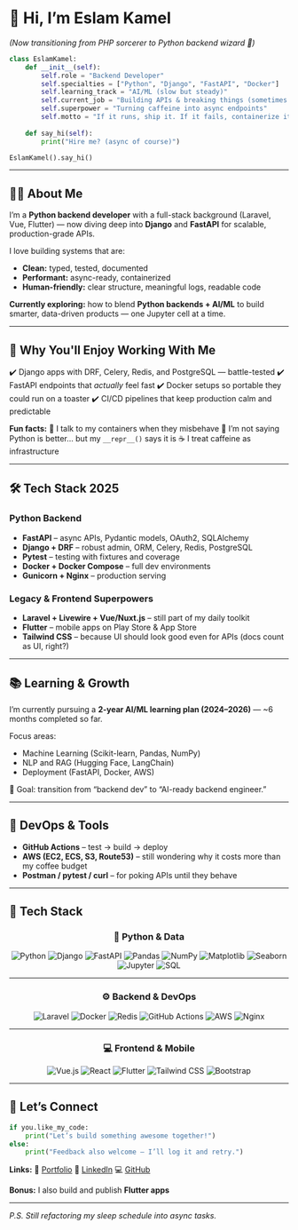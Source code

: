 
# **👋 Hi, I’m Eslam Kamel**  
*(Now transitioning from PHP sorcerer to Python backend wizard 🐍)*  

```python
class EslamKamel:
    def __init__(self):
        self.role = "Backend Developer"
        self.specialties = ["Python", "Django", "FastAPI", "Docker"]
        self.learning_track = "AI/ML (slow but steady)"
        self.current_job = "Building APIs & breaking things (sometimes intentionally)"
        self.superpower = "Turning caffeine into async endpoints"
        self.motto = "If it runs, ship it. If it fails, containerize it."
    
    def say_hi(self):
        print("Hire me? (async of course)")

EslamKamel().say_hi()
````

---

## **👨‍💻 About Me**

I’m a **Python backend developer** with a full-stack background (Laravel, Vue, Flutter) — now diving deep into **Django** and **FastAPI** for scalable, production-grade APIs.

I love building systems that are:

* **Clean:** typed, tested, documented
* **Performant:** async-ready, containerized
* **Human-friendly:** clear structure, meaningful logs, readable code

**Currently exploring:** how to blend **Python backends + AI/ML** to build smarter, data-driven products — one Jupyter cell at a time.

---

## **🚀 Why You'll Enjoy Working With Me**

✔️ Django apps with DRF, Celery, Redis, and PostgreSQL — battle-tested
✔️ FastAPI endpoints that *actually* feel fast
✔️ Docker setups so portable they could run on a toaster
✔️ CI/CD pipelines that keep production calm and predictable

**Fun facts:**
🐧 I talk to my containers when they misbehave
🐍 I’m not saying Python is better… but my `__repr__()` says it is
☕ I treat caffeine as infrastructure

---

## **🛠️ Tech Stack 2025**

### **Python Backend**

* **FastAPI** – async APIs, Pydantic models, OAuth2, SQLAlchemy
* **Django + DRF** – robust admin, ORM, Celery, Redis, PostgreSQL
* **Pytest** – testing with fixtures and coverage
* **Docker + Docker Compose** – full dev environments
* **Gunicorn + Nginx** – production serving

### **Legacy & Frontend Superpowers**

* **Laravel + Livewire + Vue/Nuxt.js** – still part of my daily toolkit
* **Flutter** – mobile apps on Play Store & App Store
* **Tailwind CSS** – because UI should look good even for APIs (docs count as UI, right?)

---

## **📚 Learning & Growth**

I’m currently pursuing a **2-year AI/ML learning plan (2024–2026)** —
~6 months completed so far.

Focus areas:

* Machine Learning (Scikit-learn, Pandas, NumPy)
* NLP and RAG (Hugging Face, LangChain)
* Deployment (FastAPI, Docker, AWS)

🧠 Goal: transition from “backend dev” to “AI-ready backend engineer.”

---

## **🐳 DevOps & Tools**

* **GitHub Actions** – test → build → deploy
* **AWS (EC2, ECS, S3, Route53)** – still wondering why it costs more than my coffee budget
* **Postman / pytest / curl** – for poking APIs until they behave

---

## 🚀 Tech Stack  

<div align="center">

### 🐍 **Python & Data**

![Python](https://img.shields.io/badge/Python-3776AB?style=for-the-badge&logo=python&logoColor=white)
![Django](https://img.shields.io/badge/Django-092E20?style=for-the-badge&logo=django&logoColor=white)
![FastAPI](https://img.shields.io/badge/FastAPI-009688?style=for-the-badge&logo=fastapi&logoColor=white)
![Pandas](https://img.shields.io/badge/pandas-150458?style=for-the-badge&logo=pandas&logoColor=white)
![NumPy](https://img.shields.io/badge/NumPy-013243?style=for-the-badge&logo=numpy&logoColor=white)
![Matplotlib](https://img.shields.io/badge/Matplotlib-11557C?style=for-the-badge&logo=plotly&logoColor=white)
![Seaborn](https://img.shields.io/badge/Seaborn-6A5ACD?style=for-the-badge&logo=python&logoColor=white)
![Jupyter](https://img.shields.io/badge/Jupyter-F37626?style=for-the-badge&logo=jupyter&logoColor=white)
![SQL](https://img.shields.io/badge/SQL-336791?style=for-the-badge&logo=postgresql&logoColor=white)

---

### ⚙️ **Backend & DevOps**

![Laravel](https://img.shields.io/badge/Laravel-FF2D20?style=for-the-badge&logo=laravel&logoColor=white)
![Docker](https://img.shields.io/badge/Docker-2496ED?style=for-the-badge&logo=docker&logoColor=white)
![Redis](https://img.shields.io/badge/Redis-DC382D?style=for-the-badge&logo=redis&logoColor=white)
![GitHub Actions](https://img.shields.io/badge/GitHub_Actions-2088FF?style=for-the-badge&logo=github-actions&logoColor=white)
![AWS](https://img.shields.io/badge/AWS-232F3E?style=for-the-badge&logo=amazonaws&logoColor=white)
![Nginx](https://img.shields.io/badge/Nginx-009639?style=for-the-badge&logo=nginx&logoColor=white)

---

### 💻 **Frontend & Mobile**

![Vue.js](https://img.shields.io/badge/Vue.js-42B883?style=for-the-badge&logo=vue.js&logoColor=white)
![React](https://img.shields.io/badge/React-61DAFB?style=for-the-badge&logo=react&logoColor=black)
![Flutter](https://img.shields.io/badge/Flutter-02569B?style=for-the-badge&logo=flutter&logoColor=white)
![Tailwind CSS](https://img.shields.io/badge/Tailwind_CSS-06B6D4?style=for-the-badge&logo=tailwindcss&logoColor=white)
![Bootstrap](https://img.shields.io/badge/Bootstrap-7952B3?style=for-the-badge&logo=bootstrap&logoColor=white)

</div>

---

## **🤝 Let’s Connect**

```python
if you.like_my_code:
    print("Let’s build something awesome together!")
else:
    print("Feedback also welcome — I’ll log it and retry.")
```

**Links:**
🔗 [Portfolio](https://islamdev.com)
💼 [LinkedIn](https://www.linkedin.com/in/eslamkamel89/)
💻 [GitHub](https://github.com/EslamKamel89)

**Bonus:** I also build and publish **Flutter apps** 

---

*P.S. Still refactoring my sleep schedule into async tasks.*


